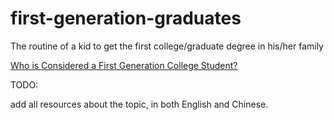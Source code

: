 # first-generation-graduates
The routine of a kid to get the first college/graduate degree in his/her family

[Who is Considered a First Generation College Student?](https://blog.collegevine.com/who-is-considered-a-first-generation-college-student/)


TODO:

add all resources about the topic, in both English and Chinese.
